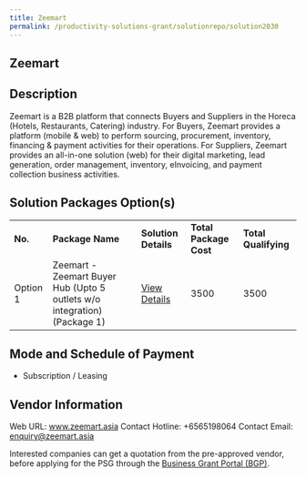 ```yaml
---
title: Zeemart
permalink: /productivity-solutions-grant/solutionrepo/solution2030
---
```


## Zeemart

## Description

Zeemart is a B2B platform that connects Buyers and Suppliers in the Horeca (Hotels, Restaurants, Catering) industry.  For Buyers, Zeemart provides a platform (mobile & web) to perform sourcing, procurement, inventory, financing & payment activities for their operations. For Suppliers, Zeemart provides an all-in-one solution (web) for their digital marketing, lead generation, order management, inventory, eInvoicing, and payment collection business activities.

## Solution Packages Option(s)

<table>
<tr>
<td><b>No.</b></td>
<td><b>Package Name</b></td>
<td><b>Solution Details</b></td>
<td><b>Total Package Cost</b></td>
<td><b>Total Qualifying</b></td>
</tr>
<tr>
<td>Option 1</td>
<td>Zeemart - Zeemart Buyer Hub (Upto 5 outlets w/o integration) (Package 1)</td>
<td><a href='https://www.gobusiness.gov.sg/images/psg/Desensitised_Zeemart_Annex_3_CR_wef_24_March_2022_Part_1.pdf'>View Details</a></td>
<td>3500</td>
<td>3500</td>
</tr>
</table>

## Mode and Schedule of Payment

 - Subscription / Leasing

## Vendor Information

 Web URL: www.zeemart.asia 
Contact Hotline: +6565198064 
Contact Email: enquiry@zeemart.asia 


Interested companies can get a quotation from the pre-approved vendor, before applying for the PSG through the <a href='https://www.businessgrants.gov.sg/'>Business Grant Portal (BGP)</a>.
<script src="/jquery/resize-tables.js"></script>
